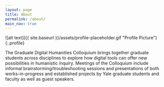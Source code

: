 ```yaml
---
layout: page
title: About
permalink: /about/
main_nav: true
---
```


![alt text]({{ site.baseurl }}/assets/profile-placeholder.gif "Profile Picture"){:.profile}

The Graduate Digital Humanities Colloquium brings together graduate students across disciplines to explore how digital tools can offer new possibilities in humanistic inquiry. Meetings of the Colloquium include informal brainstorming/troubleshooting sessions and presentations of both works-in-progress and established projects by Yale graduate students and faculty as well as guest speakers.  
